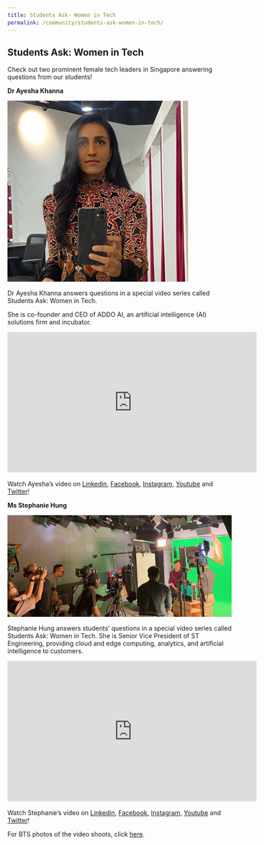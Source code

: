 ```yaml
---
title: Students Ask- Women in Tech
permalink: /community/students-ask-women-in-tech/
---
```

<h2>Students Ask: Women in Tech</h2>

<p>Check out two prominent female tech leaders in Singapore answering questions from our students!</p>

<p><strong>Dr Ayesha Khanna</strong></p>
<p><img src="/images/ayesha.jpg"/></p>

Dr Ayesha Khanna answers questions in a special video series called Students Ask: Women in Tech.

She is co-founder and CEO of ADDO AI, an artificial intelligence (AI) solutions firm and incubator.

<iframe width="560" height="315" src="https://www.youtube.com/embed/1gBy0A5wt6w" frameborder="0" allow="accelerometer; autoplay; encrypted-media; gyroscope; picture-in-picture" allowfullscreen></iframe>

<p>Watch Ayesha’s video on <a href="https://www.linkedin.com/posts/sgwomenintech_internationalwomensday-sgwomenintech-tech-activity-6642215022351224832-Kvn6" rel="nofollow">Linkedin</a>, <a href="https://www.facebook.com/IMDAsg/videos/309549806672062/">Facebook</a>, <a href="https://www.instagram.com/tv/B9dPtvsI64J/?utm_source=ig_web_copy_link" rel="nofollow">Instagram</a>, <a href="https://youtu.be/1gBy0A5wt6w">Youtube</a> and <a href="https://twitter.com/IMDAsg/status/1236472968139509765">Twitter</a>!</p>

<p><strong>Ms Stephanie Hung</strong></p>
<p><img src="/images/stephanie-hung.jpg"/></p>
<p>Stephanie Hung answers students’ questions in a special video series called Students Ask: Women in Tech. She is Senior Vice President of ST Engineering, providing cloud and edge computing, analytics, and artificial intelligence to customers.</p>

<iframe width="560" height="315" src="https://www.youtube.com/embed/S03bRSe1QCw" frameborder="0" allow="accelerometer; autoplay; encrypted-media; gyroscope; picture-in-picture" allowfullscreen></iframe>


<p>Watch Stephanie’s video on <a href="https://www.linkedin.com/feed/update/urn:li:activity:6642230636696440832" rel="nofollow">Linkedin</a>, <a href="https://www.facebook.com/IMDAsg/videos/639024646900001">Facebook</a>, <a href="https://www.instagram.com/tv/B9dRgB8osWC/?utm_source=ig_web_copy_link" rel="nofollow">Instagram</a>, <a href="https://youtu.be/S03bRSe1QCw">Youtube</a> and <a href="https://twitter.com/IMDAsg/status/1236475037030309891">Twitter</a>!</p>

For BTS photos of the video shoots, click [here](https://photos.google.com/share/AF1QipPoaw5H7CVUulTFbmuxnzHdYm25h6Mi8Zt4WWikUf7qFVAl4X9Ax7rP2MhNvs0lXg?key=ZVE5eXQ1RjN3SU95cFpKMVVPZ2hzR0taeVlJUS1R). 
